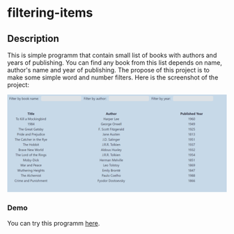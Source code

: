 # filtering-items

## Description
This is simple programm that contain small list of books with authors and years of publishing. You can find any book from this list depends on name, author's name and year of publishing. The propose of this project is to make some simple word and number filters. Here is the screenshot of the project: 

<div align="center">


![](Screenshot_1.png)

</div>

### Demo
You can try this programm [here](https://maksimdimov.github.io/filtering-items/).
